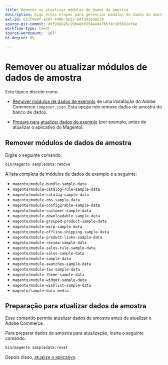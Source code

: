 ```yaml
---
title: Remover ou atualizar módulos de dados de amostra
description: Siga estas etapas para gerenciar módulos de dados de amostra do Adobe Commerce.
exl-id: d23f999f-18bf-449b-be23-bdf392dda539
source-git-commit: ddf988826c29b4ebf054a4d4fb5f4c285662ef4e
workflow-type: tm+mt
source-wordcount: '107'
ht-degree: 0%

---
```


# Remover ou atualizar módulos de dados de amostra

Este tópico discute como:

* [Remover módulos de dados de exemplo](#remove-sample-data-modules) de uma instalação do Adobe Commerce `composer.json`. Esta opção *não* remove dados de amostra do banco de dados.

* [Prepare para atualizar dados de exemplo](#prepare-to-update-sample-data) (por exemplo, antes de atualizar o aplicativo do Magento).

## Remover módulos de dados de amostra

Digite o seguinte comando:

```bash
bin/magento sampledata:remove
```

A lista completa de módulos de dados de exemplo é a seguinte:

* `magento/module-bundle-sample-data`
* `magento/module-catalog-rule-sample-data`
* `magento/module-catalog-sample-data`
* `magento/module-cms-sample-data`
* `magento/module-configurable-sample-data`
* `magento/module-customer-sample-data`
* `magento/module-downloadable-sample-data`
* `magento/module-grouped-product-sample-data`
* `magento/module-msrp-sample-data`
* `magento/module-offline-shipping-sample-data`
* `magento/module-product-links-sample-data`
* `magento/module-review-sample-data`
* `magento/module-sales-rule-sample-data`
* `magento/module-sales-sample-data`
* `magento/module-sample-data`
* `magento/module-swatches-sample-data`
* `magento/module-tax-sample-data`
* `magento/module-theme-sample-data`
* `magento/module-widget-sample-data`
* `magento/module-wishlist-sample-data`
* `magento/sample-data-media`

## Preparação para atualizar dados de amostra

Esse comando permite atualizar dados de amostra antes de atualizar o Adobe Commerce.

Para preparar dados de amostra para atualização, insira o seguinte comando:

```bash
bin/magento sampledata:reset
```

Depois disso, [atualize o aplicativo](../tutorials/uninstall.md#update-the-application).

